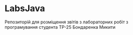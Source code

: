 # LabsJava
Репозиторій для розміщення звітів з лабораторних робіт з програмування студента TP-25 Бондаренка Микити
